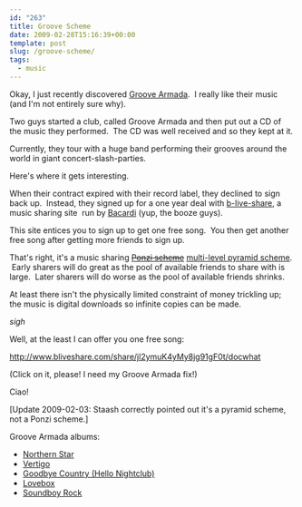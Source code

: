 ```yaml
---
id: "263"
title: Groove Scheme
date: 2009-02-28T15:16:39+00:00
template: post
slug: /groove-scheme/
tags:
  - music
---
```


Okay, I just recently discovered
[Groove Armada](http://www.groovearmada.com/ 'Groove Armada home page').  I
really like their music (and I'm not entirely sure why).

Two guys started a club, called Groove Armada and then put out a CD of the music
they performed.  The CD was well received and so they kept at it.

Currently, they tour with a huge band performing their grooves around the world
in giant concert-slash-parties.

Here's where it gets interesting.<!-- more -->

When their contract expired with their record label, they declined to sign back
up.  Instead, they signed up for a one year deal with
[b-live-share](http://www.bliveshare.com/share/jl2ymuK4yMy8jg91gF0t/docwhat), a
music sharing site  run by [Bacardi](http://www.bacardi.com/) (yup, the booze
guys).

This site entices you to sign up to get one free song.  You then get another
free song after getting more friends to sign up.

That's right, it's a music sharing
[~~Ponzi scheme~~](http://en.wikipedia.org/wiki/Ponzi_scheme) [multi-level pyramid scheme](http://en.wikipedia.org/wiki/Multilevel_pyramid_scheme).
 Early sharers will do great as the pool of available friends to share with is
large.  Later sharers will do worse as the pool of available friends shrinks.

At least there isn't the physically limited constraint of money trickling up;
the music is digital downloads so infinite copies can be made.

_sigh_

Well, at the least I can offer you one free song:

<http://www.bliveshare.com/share/jl2ymuK4yMy8jg91gF0t/docwhat>

(Click on it, please! I need my Groove Armada fix!)

Ciao!

[Update 2009-02-03: Staash correctly pointed out it's a pyramid scheme, not a
Ponzi scheme.]

Groove Armada albums:

- [Northern Star](http://www.amazon.com/Northern-Star-Groove-Armada/dp/B00003ZKTA%3FSubscriptionId%3D02E5W5871AJF7PMMMS82%26tag%3Dws%26linkCode%3Dxm2%26camp%3D2025%26creative%3D165953%26creativeASIN%3DB00003ZKTA)
- [Vertigo](http://www.amazon.com/Vertigo-Groove-Armada/dp/B00004KD1L%3FSubscriptionId%3D02E5W5871AJF7PMMMS82%26tag%3Dws%26linkCode%3Dxm2%26camp%3D2025%26creative%3D165953%26creativeASIN%3DB00004KD1L)
- [Goodbye Country (Hello Nightclub)](http://www.amazon.com/Goodbye-Country-Nightclub-Groove-Armada/dp/B00005NNQO%3FSubscriptionId%3D02E5W5871AJF7PMMMS82%26tag%3Dws%26linkCode%3Dxm2%26camp%3D2025%26creative%3D165953%26creativeASIN%3DB00005NNQO)
- [Lovebox](http://www.amazon.com/Lovebox-Groove-Armada/dp/B00007JMFF%3FSubscriptionId%3D02E5W5871AJF7PMMMS82%26tag%3Dws%26linkCode%3Dxm2%26camp%3D2025%26creative%3D165953%26creativeASIN%3DB00007JMFF)
- [Soundboy Rock](http://www.amazon.com/Soundboy-Rock-Groove-Armada/dp/B000NJLQVA%3FSubscriptionId%3D02E5W5871AJF7PMMMS82%26tag%3Dws%26linkCode%3Dxm2%26camp%3D2025%26creative%3D165953%26creativeASIN%3DB000NJLQVA)
